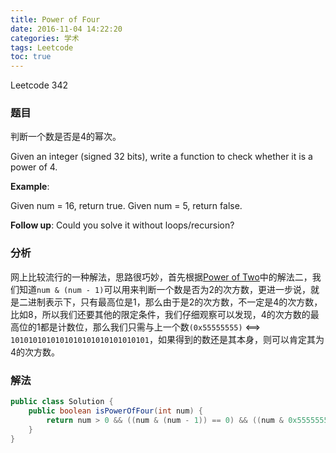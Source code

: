 ```yaml
---
title: Power of Four
date: 2016-11-04 14:22:20
categories: 学术
tags: Leetcode
toc: true
---
```


Leetcode 342

### 题目

判断一个数是否是4的幂次。

Given an integer (signed 32 bits), write a function to check whether it is a power of 4.

__Example__:

Given num = 16, return true. Given num = 5, return false.

__Follow up__: Could you solve it without loops/recursion?

### 分析

网上比较流行的一种解法，思路很巧妙，首先根据[Power of Two](/2016/11/01/leetcode-power-of-two/)中的解法二，我们知道`num & (num - 1)`可以用来判断一个数是否为2的次方数，更进一步说，就是二进制表示下，只有最高位是1，那么由于是2的次方数，不一定是4的次方数，比如8，所以我们还要其他的限定条件，我们仔细观察可以发现，4的次方数的最高位的1都是计数位，那么我们只需与上一个数`(0x55555555)` <==> `1010101010101010101010101010101`，如果得到的数还是其本身，则可以肯定其为4的次方数。

### 解法

```java
public class Solution {
    public boolean isPowerOfFour(int num) {
        return num > 0 && ((num & (num - 1)) == 0) && ((num & 0x5555555555555555L) == num);
    }
}
```